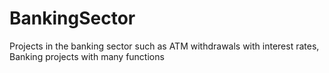# BankingSector
Projects in the banking sector such as ATM withdrawals with interest rates, Banking projects with many functions
